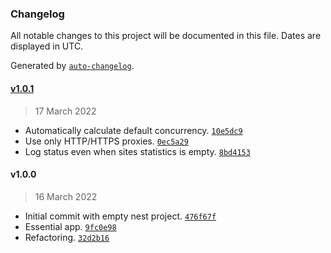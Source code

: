 ### Changelog

All notable changes to this project will be documented in this file. Dates are displayed in UTC.

Generated by [`auto-changelog`](https://github.com/CookPete/auto-changelog).

#### [v1.0.1](https://github.com/alexander-danilenko/ua-loadtest/compare/v1.0.0...v1.0.1)

> 17 March 2022

- Automatically calculate default concurrency. [`10e5dc9`](https://github.com/alexander-danilenko/ua-loadtest/commit/10e5dc9059be52d9d8d310125916e43bb9fd6f57)
- Use only HTTP/HTTPS proxies. [`0ec5a29`](https://github.com/alexander-danilenko/ua-loadtest/commit/0ec5a290d3eddc5174421ba0b13ba9d190930abf)
- Log status even when sites statistics is empty. [`8bd4153`](https://github.com/alexander-danilenko/ua-loadtest/commit/8bd4153ba942443e4aeb1abdc8a0aa246aa44e03)

#### v1.0.0

> 16 March 2022

- Initial commit with empty nest project. [`476f67f`](https://github.com/alexander-danilenko/ua-loadtest/commit/476f67fc8d3195530779a26ddd6dda5509d94962)
- Essential app. [`9fc0e98`](https://github.com/alexander-danilenko/ua-loadtest/commit/9fc0e985ce4e0f02647b36e3d52f6700f63c0c0f)
- Refactoring. [`32d2b16`](https://github.com/alexander-danilenko/ua-loadtest/commit/32d2b162ede20cc2c73210a39a5a83e497ecf74a)
